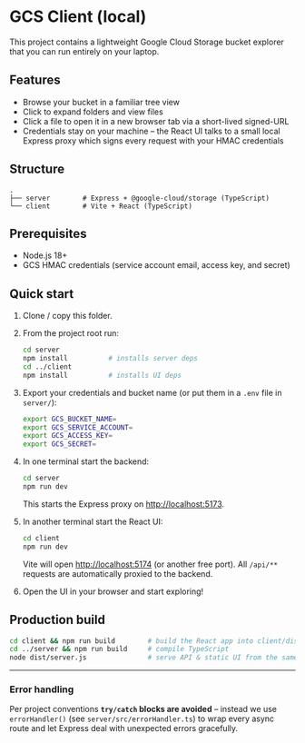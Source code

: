 # GCS Client (local)

This project contains a lightweight Google Cloud Storage bucket explorer that you can run entirely on your laptop.

## Features

* Browse your bucket in a familiar tree view
* Click to expand folders and view files
* Click a file to open it in a new browser tab via a short-lived signed-URL
* Credentials stay on your machine – the React UI talks to a small local Express proxy which signs every request with your HMAC credentials

## Structure

```
.
├── server        # Express + @google-cloud/storage (TypeScript)
└── client        # Vite + React (TypeScript)
```

## Prerequisites

* Node.js 18+
* GCS HMAC credentials (service account email, access key, and secret)

## Quick start

1. Clone / copy this folder.
2. From the project root run:
   ```bash
   cd server
   npm install          # installs server deps
   cd ../client
   npm install          # installs UI deps
   ```
3. Export your credentials and bucket name (or put them in a `.env` file in `server/`):
   ```bash
   export GCS_BUCKET_NAME=
   export GCS_SERVICE_ACCOUNT=
   export GCS_ACCESS_KEY=
   export GCS_SECRET=
   ```
4. In one terminal start the backend:
   ```bash
   cd server
   npm run dev
   ```
   This starts the Express proxy on <http://localhost:5173>.
5. In another terminal start the React UI:
   ```bash
   cd client
   npm run dev
   ```
   Vite will open <http://localhost:5174> (or another free port). All `/api/**` requests are automatically proxied to the backend.

6. Open the UI in your browser and start exploring!

## Production build

```bash
cd client && npm run build        # build the React app into client/dist
cd ../server && npm run build     # compile TypeScript
node dist/server.js               # serve API & static UI from the same port (5173)
```

---
### Error handling

Per project conventions **`try/catch` blocks are avoided** – instead we use
`errorHandler()` (see `server/src/errorHandler.ts`) to wrap every async route
and let Express deal with unexpected errors gracefully. 